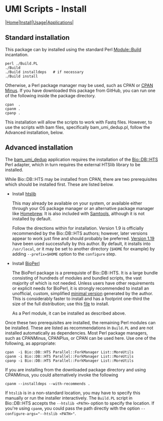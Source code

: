 # UMI Scripts - Install

|[Home](Readme.md)|[Install](Install.md)|[Usage](Usage.md)|[Applications](Applications.md)|


## Standard installation

This package can by installed using the standard Perl 
[Module::Build](https://metacpan.org/pod/Module::Build) incantation.

	perl ./Build.PL
	./Build
	./Build installdeps   # if necessary
	./Build install

Otherwise, a Perl package manager may be used, such as CPAN or
[CPAN Minus](https://metacpan.org/pod/App::cpanminus). If you have downloaded this
package from GitHub, you can run one of the following inside the package directory.

	cpan  .
	cpanm .
	cpanp .

This installation will allow the scripts to work with Fastq files. However, to use
the scripts with bam files, specifically bam_umi_dedup.pl, follow the Advanced 
installation, below.


## Advanced installation

The [bam_umi_dedup](bam_umi_dedupapps/.md) application requires the installation of
the [Bio::DB::HTS](https://metacpan.org/pod/Bio::DB::HTS) Perl adapter, which in turn 
requires the external HTSlib library to be installed. 

While Bio::DB::HTS may be installed from CPAN, there are two prerequisites which
should be installed first. These are listed below.

- Install [htslib](https://github.com/samtools/htslib)

	This may already be available on your system, or available either through your OS
	package manager or an alternative package manager like [Homebrew](https://brew.sh).
	It is also included with [Samtools](https://github.com/samtools/samtools),
	although it is not installed by default.
	
	Follow the directions within for installation. Version 1.9 is officially
	recommended by the Bio::DB::HTS authors; however, later versions appear to work
	just fine and should probably be preferred. 
	[Version 1.19](https://github.com/samtools/htslib/releases/download/1.19/htslib-1.19.tar.bz2)
	have been used successfully by this author. By default, it installs into
	`/usr/local`, or it may be set to another directory (`$HOME` for example) by
	adding `--prefix=$HOME` option to the `configure` step.
	
- Install [BioPerl](https://metacpan.org/pod/BioPerl)

	The BioPerl package is a prerequiste of Bio::DB::HTS. It is a large bundle
	consisting of hundreds of modules and bundled scripts, the vast majority of which
	is not needed. Unless users have other requirements or explicit needs for
	BioPerl, it is strongly recommended to install an unofficial, custom, simplified
	[minimal version](https://github.com/tjparnell/bioperl-live/tree/minimal-tjparnell)
	generated by the author. This is considerably faster to install and has a
	footprint one-third the size of the full distribution; use this
	[file](https://github.com/tjparnell/bioperl-live/releases/download/minimal-v1.7.8/Minimal-BioPerl-1.7.8.tar.gz)
	to install.
	
	As a Perl module, it can be installed as described above.

Once these two prerequisites are installed, the remaining Perl modules can be installed.
These are listed as recommendations in `Build.PL` and are not installed automatically
as dependencies. Most Perl package managers, such as CPANMinus, CPANPlus, or CPAN 
can be used here. Use one of the following, as appropriate:

	cpan  -i Bio::DB::HTS Parallel::ForkManager List::MoreUtils
	cpanm -i Bio::DB::HTS Parallel::ForkManager List::MoreUtils
	cpanp -i Bio::DB::HTS Parallel::ForkManager List::MoreUtils

If you are installing from the downloaded package directory and using CPANMinus,
you could alternatively invoke the following

	cpanm --installdeps --with-recommends .

If `htslib` is in a non-standard location, you may have to specify this manually or
run the installer interactively. The `Build.PL` script in Bio::DB::HTS accepts the 
`--htslib <PATH>` option to specify the location. If you're using `cpanm`, you could
pass the path directly with the option `--configure-args="--htslib <PATH>"`.



